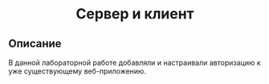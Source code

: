 <h1 align="center">Сервер и клиент</h1>

## Описание

В данной лабораторной работе добавляли и настраивали авторизацию к уже существующему веб-приложению.

